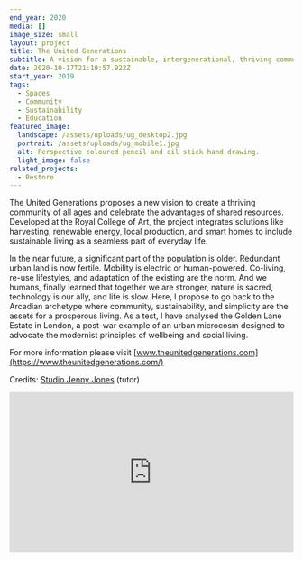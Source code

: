 ```yaml
---
end_year: 2020
media: []
image_size: small
layout: project
title: The United Generations
subtitle: A vision for a sustainable, intergenerational, thriving community.
date: 2020-10-17T21:19:57.922Z
start_year: 2019
tags:
  - Spaces
  - Community
  - Sustainability
  - Education
featured_image:
  landscape: /assets/uploads/ug_desktop2.jpg
  portrait: /assets/uploads/ug_mobile1.jpg
  alt: Perspective coloured pencil and oil stick hand drawing.
  light_image: false
related_projects:
  - Restore
---
```

The United Generations proposes a new vision to create a thriving community of all ages and celebrate the advantages of shared resources. Developed at the Royal College of Art, the project integrates solutions like harvesting, renewable energy, local production, and smart homes to include sustainable living as a seamless part of everyday life. 

In the near future, a significant part of the population is older. Redundant urban land is now fertile. Mobility is electric or human-powered. Co-living, re-use lifestyles, and adaptation of the existing are the norm. And we humans, finally learned that together we are stronger, nature is sacred, technology is our ally, and life is slow. Here, I propose to go back to the Arcadian archetype where community, sustainability, and simplicity are the assets for a prosperous living. As a test, I have analysed the Golden Lane Estate in London, a post-war example of an urban microcosm designed to advocate the modernist principles of wellbeing and social living.

For more information please visit [www.theunitedgenerations.com](https://www.theunitedgenerations.com/)

Credits: [Studio Jenny Jones](https://studiojennyjones.com/) (tutor)

<div style="padding:56.25% 0 0 0;position:relative;"><iframe src="https://player.vimeo.com/video/498053891?autoplay=1&loop=1&title=0&byline=0&portrait=0" style="position:absolute;top:0;left:0;width:100%;height:100%;" frameborder="0" allow="autoplay; fullscreen" allowfullscreen></iframe></div><script src="https://player.vimeo.com/api/player.js"></script>
